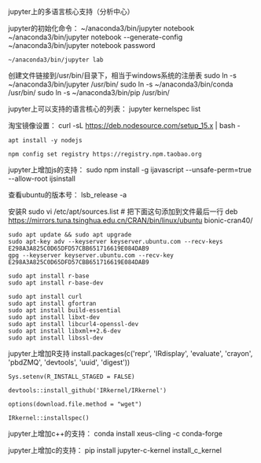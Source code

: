 jupyter上的多语言核心支持（分析中心）

jupyter的初始化命令：
    ~/anaconda3/bin/jupyter notebook
    ~/anaconda3/bin/jupyter notebook --generate-config
    ~/anaconda3/bin/jupyter notebook password

    ~/anaconda3/bin/jupyter lab

创建文件链接到/usr/bin/目录下，相当于windows系统的注册表
    sudo ln -s ~/anaconda3/bin/jupyter  /usr/bin/
    sudo ln -s ~/anaconda3/bin/conda  /usr/bin/
    sudo ln -s ~/anaconda3/bin/pip  /usr/bin/

jupyter上可以支持的语言核心的列表：
    jupyter kernelspec list

淘宝镜像设置：
    curl -sL https://deb.nodesource.com/setup_15.x | bash -

    apt install -y nodejs

    npm config set registry https://registry.npm.taobao.org

jupyter上增加js的支持：
    sudo npm install -g ijavascript --unsafe-perm=true --allow-root
    ijsinstall

查看ubuntu的版本号：
    lsb_release -a

安装R
    sudo vi /etc/apt/sources.list
    # 把下面这句添加到文件最后一行
    deb https://mirrors.tuna.tsinghua.edu.cn/CRAN/bin/linux/ubuntu bionic-cran40/

    sudo apt update && sudo apt upgrade
    sudo apt-key adv --keyserver keyserver.ubuntu.com --recv-keys E298A3A825C0D65DFD57CBB651716619E084DAB9
    gpg --keyserver keyserver.ubuntu.com --recv-key E298A3A825C0D65DFD57CBB651716619E084DAB9

    sudo apt install r-base
    sudo apt install r-base-dev

    sudo apt install curl
    sudo apt install gfortran
    sudo apt install build-essential 
    sudo apt install libxt-dev 
    sudo apt install libcurl4-openssl-dev
    sudo apt install libxml++2.6-dev
    sudo apt install libssl-dev

jupyter上增加R支持
    install.packages(c('repr', 'IRdisplay', 'evaluate', 'crayon', 'pbdZMQ', 'devtools', 'uuid', 'digest'))

    Sys.setenv(R_INSTALL_STAGED = FALSE)

    devtools::install_github('IRkernel/IRkernel')

    options(download.file.method = "wget")

    IRkernel::installspec()

jupyter上增加c++的支持：
    conda install xeus-cling -c conda-forge

jupyter上增加c的支持：
    pip install jupyter-c-kernel
    install_c_kernel